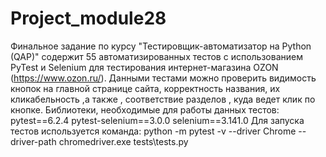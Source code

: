 # Project_module28
Финальное задание по курсу "Тестировщик-автоматизатор на Python (QAP)" содержит 55 автоматизированных тестов с использованием PyTest и Selenium для тестирования интернет-магазина OZON (https://www.ozon.ru/). Данными тестами можно проверить видимость кнопок на главной странице сайта, корректность названия, их кликабельность ,а также , соответствие разделов , куда ведет клик по кнопке.
Библиотеки, необходимые для работы данных тестов: pytest==6.2.4   pytest-selenium==3.0.0    selenium==3.141.0
Для запуска тестов используется команда: python -m pytest -v --driver Chrome --driver-path chromedriver.exe tests\tests.py
